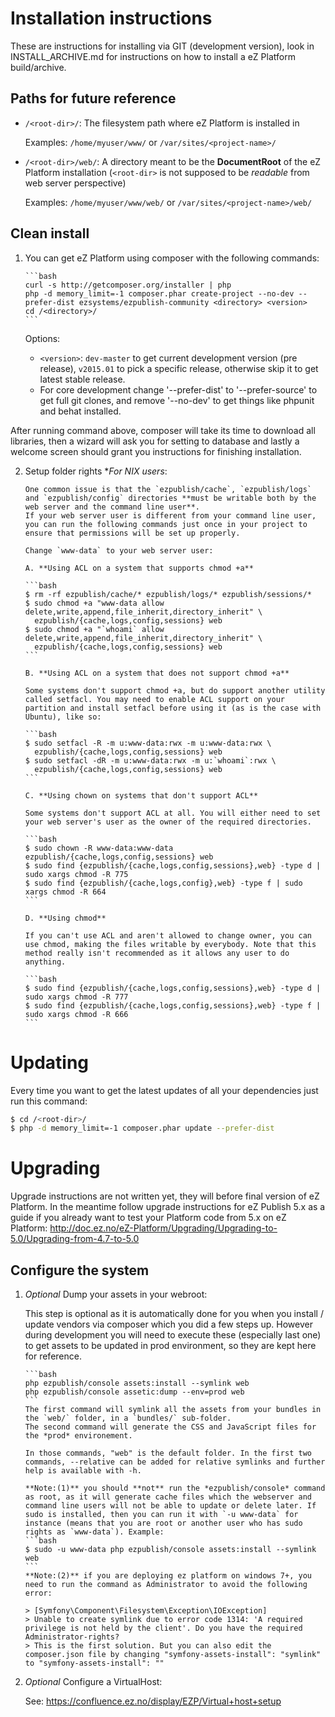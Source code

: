 # Installation instructions

  These are instructions for installing via GIT (development version), look in INSTALL_ARCHIVE.md for instructions on how to install a eZ Platform build/archive.

## Paths for future reference
  * `/<root-dir>/`: The filesystem path where eZ Platform is installed in

    Examples: `/home/myuser/www/` or `/var/sites/<project-name>/`

  * `/<root-dir>/web/`: A directory meant to be the **DocumentRoot** of the eZ Platform installation (`<root-dir>` is not supposed to be _readable_ from web server perspective)

    Examples: `/home/myuser/www/web/` or `/var/sites/<project-name>/web/`

## Clean install

1. You can get eZ Platform using composer with the following commands:

       ```bash
       curl -s http://getcomposer.org/installer | php
       php -d memory_limit=-1 composer.phar create-project --no-dev --prefer-dist ezsystems/ezpublish-community <directory> <version>
       cd /<directory>/
       ```
       
      Options:
      - `<version>`: `dev-master` to get current development version (pre release), `v2015.01` to pick a specific release, otherwise skip it to get latest stable release.
      - For core development change '--prefer-dist' to '--prefer-source' to get full git clones, and remove '--no-dev' to get things like phpunit and behat installed.

  After running command above, composer will take its time to download all libraries, then a wizard will ask you for setting to database and lastly a welcome screen should grant you instructions for finishing installation.


2. Setup folder rights **For *NIX users**:

       One common issue is that the `ezpublish/cache`, `ezpublish/logs` and `ezpublish/config` directories **must be writable both by the web server and the command line user**.
       If your web server user is different from your command line user, you can run the following commands just once in your project to ensure that permissions will be set up properly.

       Change `www-data` to your web server user:

       A. **Using ACL on a system that supports chmod +a**

       ```bash
       $ rm -rf ezpublish/cache/* ezpublish/logs/* ezpublish/sessions/*
       $ sudo chmod +a "www-data allow delete,write,append,file_inherit,directory_inherit" \
         ezpublish/{cache,logs,config,sessions} web
       $ sudo chmod +a "`whoami` allow delete,write,append,file_inherit,directory_inherit" \
         ezpublish/{cache,logs,config,sessions} web
       ```

       B. **Using ACL on a system that does not support chmod +a**

       Some systems don't support chmod +a, but do support another utility called setfacl. You may need to enable ACL support on your partition and install setfacl before using it (as is the case with Ubuntu), like so:

       ```bash
       $ sudo setfacl -R -m u:www-data:rwx -m u:www-data:rwx \
         ezpublish/{cache,logs,config,sessions} web
       $ sudo setfacl -dR -m u:www-data:rwx -m u:`whoami`:rwx \
         ezpublish/{cache,logs,config,sessions} web
       ```

       C. **Using chown on systems that don't support ACL**

       Some systems don't support ACL at all. You will either need to set your web server's user as the owner of the required directories.

       ```bash
       $ sudo chown -R www-data:www-data ezpublish/{cache,logs,config,sessions} web
       $ sudo find {ezpublish/{cache,logs,config,sessions},web} -type d | sudo xargs chmod -R 775
       $ sudo find {ezpublish/{cache,logs,config},web} -type f | sudo xargs chmod -R 664
       ```

       D. **Using chmod**

       If you can't use ACL and aren't allowed to change owner, you can use chmod, making the files writable by everybody. Note that this method really isn't recommended as it allows any user to do anything.

       ```bash
       $ sudo find {ezpublish/{cache,logs,config,sessions},web} -type d | sudo xargs chmod -R 777
       $ sudo find {ezpublish/{cache,logs,config,sessions},web} -type f | sudo xargs chmod -R 666
       ```

# Updating

  Every time you want to get the latest updates of all your dependencies just run this command:

  ```bash
  $ cd /<root-dir>/
  $ php -d memory_limit=-1 composer.phar update --prefer-dist
  ```

# Upgrading

  Upgrade instructions are not written yet, they will before final version of eZ Platform. In the meantime follow upgrade instructions for eZ Publish 5.x as a guide if you already want to test your Platform code from 5.x on eZ Platform:
  http://doc.ez.no/eZ-Platform/Upgrading/Upgrading-to-5.0/Upgrading-from-4.7-to-5.0


## Configure the system

1. *Optional* Dump your assets in your webroot:

      This step is optional as it is automatically done for you when you install / update vendors via composer which
      you did a few steps up. However during development you will need to execute these (especially last one) to get
      assets to be updated in prod environment, so they are kept here for reference.

       ```bash
       php ezpublish/console assets:install --symlink web
       php ezpublish/console assetic:dump --env=prod web
       ```
       The first command will symlink all the assets from your bundles in the `web/` folder, in a `bundles/` sub-folder.
       The second command will generate the CSS and JavaScript files for the *prod* environement.

       In those commands, "web" is the default folder. In the first two commands, --relative can be added for relative symlinks and further help is available with -h.

       **Note:(1)** you should **not** run the *ezpublish/console* command as root, as it will generate cache files which the webserver and command line users will not be able to update or delete later. If sudo is installed, then you can run it with `-u www-data` for instance (means that you are root or another user who has sudo rights as `www-data`). Example:
       ```bash
       $ sudo -u www-data php ezpublish/console assets:install --symlink web
       ```
       **Note:(2)** if you are deploying ez platform on windows 7+, you need to run the command as Administrator to avoid the following error:

       > [Symfony\Component\Filesystem\Exception\IOException]
       > Unable to create symlink due to error code 1314: 'A required privilege is not held by the client'. Do you have the required Administrator-rights?
       > This is the first solution. But you can also edit the composer.json file by changing "symfony-assets-install": "symlink" to "symfony-assets-install": ""

2. *Optional* Configure a VirtualHost:

    See: https://confluence.ez.no/display/EZP/Virtual+host+setup


